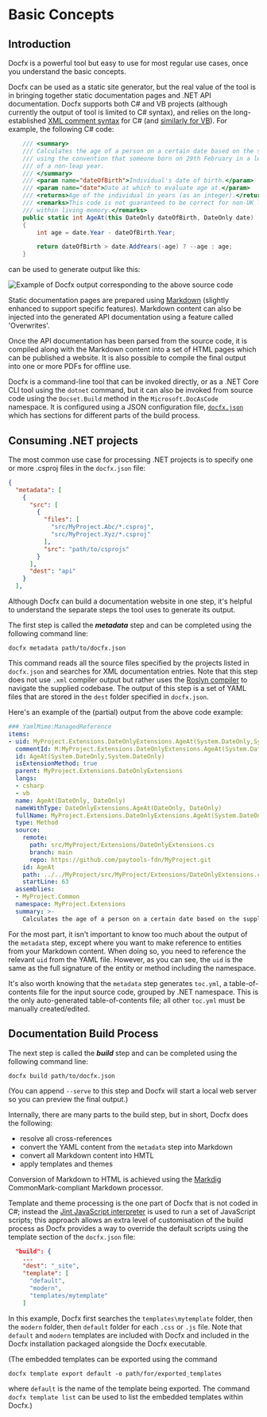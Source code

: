 # Basic Concepts

## Introduction

Docfx is a powerful tool but easy to use for most regular use cases, once you understand the basic concepts.

Docfx can be used as a static site generator, but the real value of the tool is in bringing together static documentation pages and .NET API documentation.  Docfx supports both C# and VB projects (although currently the output of tool is limited to C# syntax), and relies on the long-established [XML comment syntax](https://learn.microsoft.com/en-us/dotnet/csharp/language-reference/xmldoc/) for C# (and [similarly for VB](https://learn.microsoft.com/en-us/dotnet/visual-basic/programming-guide/program-structure/documenting-your-code-with-xml)).  For example, the following C# code:

```c#
    /// <summary>
    /// Calculates the age of a person on a certain date based on the supplied date of birth.  Takes account of leap years,
    /// using the convention that someone born on 29th February in a leap year is not legally one year older until 1st March
    /// of a non-leap year.
    /// </summary>
    /// <param name="dateOfBirth">Individual's date of birth.</param>
    /// <param name="date">Date at which to evaluate age at.</param>
    /// <returns>Age of the individual in years (as an integer).</returns>
    /// <remarks>This code is not guaranteed to be correct for non-UK locales, as some countries have skipped certain dates
    /// within living memory.</remarks>
    public static int AgeAt(this DateOnly dateOfBirth, DateOnly date)
    {
        int age = date.Year - dateOfBirth.Year;

        return dateOfBirth > date.AddYears(-age) ? --age : age;
    }
```

can be used to generate output like this:

![Example of Docfx output corresponding to the above source code](images/example-output.png)

Static documentation pages are prepared using [Markdown](docs/markdown.md) (slightly enhanced to support specific features).  Markdown content can also be injected into the generated API documentation using a feature called 'Overwrites'.

Once the API documentation has been parsed from the source code, it is compiled along with the Markdown content into a set of HTML pages which can be published a website.  It is also possible to compile the final output into one or more PDFs for offline use.

Docfx is a command-line tool that can be invoked directly, or as a .NET Core CLI tool using the `dotnet` command, but it can also be invoked from source code using the `Docset.Build` method in the `Microsoft.DocAsCode` namespace.  It is configured using a JSON configuration file, [`docfx.json`](reference/docfx-json-reference.md) which has sections for different parts of the build process.

## Consuming .NET projects

The most common use case for processing .NET projects is to specify one or more .csproj files in the `docfx.json` file:

```json
{
  "metadata": [
    {
      "src": [
        {
          "files": [
            "src/MyProject.Abc/*.csproj",
            "src/MyProject.Xyz/*.csproj"
          ],
          "src": "path/to/csprojs"
        }
      ],
      "dest": "api"
    }
  ],
```

Although Docfx can build a documentation website in one step, it's helpful to understand the separate steps the tool uses to generate its output.

The first step is called the ***metadata*** step and can be completed using the following command line:

```shell
docfx metadata path/to/docfx.json
```

This command reads all the source files specified by the projects listed in `docfx.json` and searches for XML documentation entries.  Note that this step does not use `.xml` compiler output but rather uses the [Roslyn compiler](https://github.com/dotnet/roslyn) to navigate the supplied codebase.  The output of this step is a set of YAML files that are stored in the `dest` folder specified in `docfx.json`.

Here's an example of the (partial) output from the above code example:

```yaml
### YamlMime:ManagedReference
items:
- uid: MyProject.Extensions.DateOnlyExtensions.AgeAt(System.DateOnly,System.DateOnly)
  commentId: M:MyProject.Extensions.DateOnlyExtensions.AgeAt(System.DateOnly,System.DateOnly)
  id: AgeAt(System.DateOnly,System.DateOnly)
  isExtensionMethod: true
  parent: MyProject.Extensions.DateOnlyExtensions
  langs:
  - csharp
  - vb
  name: AgeAt(DateOnly, DateOnly)
  nameWithType: DateOnlyExtensions.AgeAt(DateOnly, DateOnly)
  fullName: MyProject.Extensions.DateOnlyExtensions.AgeAt(System.DateOnly, System.DateOnly)
  type: Method
  source:
    remote:
      path: src/MyProject/Extensions/DateOnlyExtensions.cs
      branch: main
      repo: https://github.com/paytools-fdn/MyProject.git
    id: AgeAt
    path: ../../MyProject/src/MyProject/Extensions/DateOnlyExtensions.cs
    startLine: 63
  assemblies:
  - MyProject.Common
  namespace: MyProject.Extensions
  summary: >-
    Calculates the age of a person on a certain date based on the supplied date of birth.  Takes account of leap years, using the convention that someone born on 29th February in a leap year is not legally one year older until 1st March of a non-leap year.
```

For the most part, it isn't important to know too much about the output of the `metadata` step, except where you want to make reference to entities from your Markdown content.  When doing so, you need to reference the relevant `uid` from the YAML file.  However, as you can see, the `uid` is the same as the full signature of the entity or method including the namespace.

It's also worth knowing that the `metadata` step generates `toc.yml`, a table-of-contents file for the input source code, grouped by .NET namespace.  This is the only auto-generated table-of-contents file; all other `toc.yml` must be manually created/edited.

## Documentation Build Process

The next step is called the ***build*** step and can be completed using the following command line:

```shell
docfx build path/to/docfx.json
```

(You can append `--serve` to this step and Docfx will start a local web server so you can preview the final output.)

Internally, there are many parts to the build step, but in short, Docfx does the following:

* resolve all cross-references
* convert the YAML content from the `metadata` step into Markdown
* convert all Markdown content into HMTL
* apply templates and themes

Conversion of Markdown to HTML is achieved using the [Markdig](https://github.com/xoofx/markdig) CommonMark-compliant Markdown processor.

Template and theme processing is the one part of Docfx that is not coded in C#; instead the [Jint JavaScript interpreter](https://github.com/sebastienros/jint) is used to run a set of JavaScript scripts; this approach allows an extra level of customisation of the build process as Docfx provides a way to override the default scripts using the template section of the `docfx.json` file:

```json
  "build": {
    ...
    "dest": "_site",
    "template": [
      "default",
      "modern",
      "templates/mytemplate"
    ]
```

In this example, Docfx first searches the `templates\mytemplate` folder, then the `modern` folder, then `default` folder for each `.css` or `.js` file.  Note that `default` and `modern` templates are included with Docfx and included in the Docfx installation packaged alongside the Docfx executable.

(The embedded templates can be exported using the command
```
docfx template export default -o path/for/exported_templates
```
where `default` is the name of the template being exported.  The command `docfx template list` can be used to list the embedded templates within Docfx.)